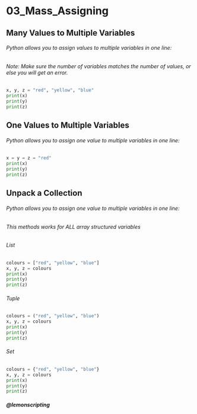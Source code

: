 # 03_Mass_Assigning

## Many Values to Multiple Variables
###### Python allows you to assign values to multiple variables in one line:
###### Note: Make sure the number of variables matches the number of values, or else you will get an error.
```python
x, y, z = "red", "yellow", "blue"
print(x)
print(y)
print(z)
```

## One Values to Multiple Variables
###### Python allows you to assign one value to multiple variables in one line:
```python
x = y = z = "red"
print(x)
print(y)
print(z)
```

## Unpack a Collection
###### Python allows you to assign one value to multiple variables in one line:
###### This methods works for ALL array structured variables
###### List
```python
colours = ["red", "yellow", "blue"]
x, y, z = colours
print(x)
print(y)
print(z)
```
###### Tuple
```python
colours = ("red", "yellow", "blue")
x, y, z = colours
print(x)
print(y)
print(z)
```

###### Set
```python
colours = {"red", "yellow", "blue"}
x, y, z = colours
print(x)
print(y)
print(z)
```

##### @lemonscripting

